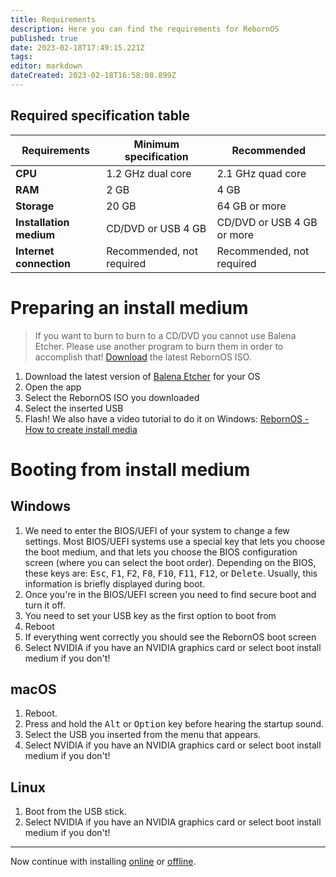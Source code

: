 ```yaml
---
title: Requirements
description: Here you can find the requirements for RebornOS
published: true
date: 2023-02-18T17:49:15.221Z
tags: 
editor: markdown
dateCreated: 2023-02-18T16:58:08.899Z
---
```


## Required specification table
| Requirements | Minimum specification | Recommended |
| --- | --- | --- |
| **CPU** | 1.2 GHz dual core | 2.1 GHz quad core |
| **RAM** | 2 GB | 4 GB |
| **Storage** | 20 GB | 64 GB or more |
| **Installation medium** | CD/DVD or USB 4 GB | CD/DVD or USB 4 GB or more |
| **Internet connection** | Recommended, not required | Recommended, not required |
# Preparing an install medium
> If you want to burn to burn to a CD/DVD you cannot use Balena Etcher. Please use another program to burn them in order to accomplish that!
[Download](https://rebornos.org/download) the latest RebornOS ISO.
1. Download the latest version of [Balena Etcher](https://balena.io/etcher) for your OS
2. Open the app
3. Select the RebornOS ISO you downloaded
4. Select the inserted USB
5. Flash!
We also have a video tutorial to do it on Windows: [RebornOS - How to create install media](https://youtube.com/watch?v=xyKsJ-5MkKw)
# Booting from install medium
## Windows
1. We need to enter the BIOS/UEFI of your system to change a few settings. Most BIOS/UEFI systems use a special key that lets you choose the boot medium, and that lets you choose the BIOS configuration screen (where you can select the boot order). Depending on the BIOS, these keys are: <kbd>Esc</kbd>, <kbd>F1</kbd>, <kbd>F2</kbd>, <kbd>F8</kbd>, <kbd>F10</kbd>, <kbd>F11</kbd>, <kbd>F12</kbd>, or <kbd>Delete</kbd>. Usually, this information is briefly displayed during boot.
2. Once you're in the BIOS/UEFI screen you need to find secure boot and turn it off.
3. You need to set your USB key as the first option to boot from
4. Reboot
5. If everything went correctly you should see the RebornOS boot screen
6. Select NVIDIA if you have an NVIDIA graphics card or select boot install medium if you don't!
## macOS
1. Reboot.
2. Press and hold the <kbd>Alt</kbd> or <kbd>Option</kbd> key before hearing the startup sound.
3. Select the USB you inserted from the menu that appears.
4. Select NVIDIA if you have an NVIDIA graphics card or select boot install medium if you don't!
## Linux
1. Boot from the USB stick.
2. Select NVIDIA if you have an NVIDIA graphics card or select boot install medium if you don't!
---
Now continue with installing [online](https://wiki.rebornos.org/en/installation/online) or [offline](https://wiki.rebornos.org/en/installation/offline).
